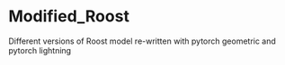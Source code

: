 # Modified_Roost
Different versions of Roost model re-written with pytorch geometric and pytorch lightning
